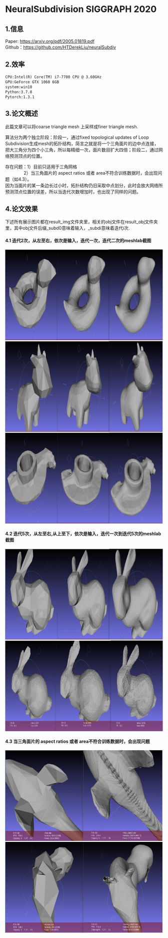 # NeuralSubdivision SIGGRAPH 2020
## 1.信息
Paper: https://arxiv.org/pdf/2005.01819.pdf <br>
Github：https://github.com/HTDerekLiu/neuralSubdiv <br>

## 2.效率<br>
```
CPU:Intel(R) Core(TM) i7-7700 CPU @ 3.60GHz
GPU:GeForce GTX 1060 6GB
system:win10
Python:3.7.8
Pytorch:1.3.1
```


## 3.论文概述<br>
此篇文章可以将coarse triangle mesh 上采样成finer triangle mesh.

算法分为两个独立阶段：阶段一，通过fixed topological updates of Loop Subdivision生成mesh的拓扑结构，简言之就是将一个三角面片的边中点连接，把大三角分为四个小三角，所以每精细一次，面片数目扩大四倍；阶段二，通过网络预测顶点的位置。

存在问题：1）目前只适用于三角网格 <br>
&nbsp;&nbsp;&nbsp;&nbsp;&nbsp;&nbsp;&nbsp;&nbsp;&nbsp;&nbsp;&nbsp;&nbsp;&nbsp;&nbsp;&nbsp;2）当三角面片的 aspect ratios 或者 area不符合训练数据时，会出现问题（如4.3）。<br>
            因为当面片的某一条边长过小时，拓扑结构仍旧采取中点划分，此时会放大网络所预测顶点位置的误差，所以当迭代次数增加时，也出现了同样的问题。

## 4.论文效果<br>
下述所有展示图片都在result_img文件夹里，相关的obj文件在result_obj文件夹里，其中obj文件后缀_subd0意味着输入，_subdi意味着迭代i次.

#### 4.1 迭代2次，从左至右，依次是输入，迭代一次，迭代二次的meshlab截图
<div  align="center"> 
    <img src=./result_img/bob.png  height = "290"/>
    <img src=./result_img/spot.png  height = "290"/>
    <img src=./result_img/rocker_arm.png  height = "290"/>
</div>

#### 4.2 迭代5次，从左至右,从上至下，依次是输入，迭代一次到迭代5次的meshlab截图
<div  align="center"> 
    <img src=./result_img/bunny.png  height = "290"/>
    <img src=./result_img/bunny_1.png  height = "290"/>
</div>

#### 4.3 当三角面片的 aspect ratios 或者 area不符合训练数据时，会出现问题
<div  align="center"> 
    <img src=./result_img/fish.png  height = "290"/>
    <img src=./result_img/horse.png  height = "290"/>
</div>
